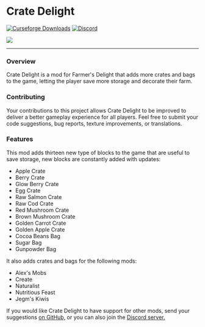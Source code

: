 # Crate Delight

<a href="https://www.curseforge.com/minecraft/mc-mods/crate-delight-forge"><img src="https://cf.way2muchnoise.eu/full_958291_downloads.svg" alt="Curseforge Downloads"></a>
<a href="https://discord.gg/e2BQx4bbsU"><img alt="Discord" src="https://img.shields.io/discord/1194733791818821663?color=brightgreen&label=Discord"></a>

<img src="https://cdn.modrinth.com/data/9rlXSyLg/images/c741ee61d02d1d45dd85222e826e3e6dd787e837.png">
<hr>

### Overview

Crate Delight is a mod for Farmer's Delight that adds more crates and bags to the game, letting the player save more storage and decorate their farm.

### Contributing

Your contributions to this project allows Crate Delight to be improved to deliver a better gameplay experience for all players. Feel free to submit your code suggestions, bug reports, texture improvements, or translations.

### Features

This mod adds thirteen new type of blocks to the game that are useful to save storage, new blocks are constantly added with updates:

- Apple Crate
- Berry Crate
- Glow Berry Crate
- Egg Crate
- Raw Salmon Crate
- Raw Cod Crate
- Red Mushroom Crate
- Brown Mushroom Crate
- Golden Carrot Crate
- Golden Apple Crate
- Cocoa Beans Bag
- Sugar Bag
- Gunpowder Bag

It also adds crates and bags for the following mods:

- Alex's Mobs
- Create
- Naturalist
- Nutritious Feast
- Jegm's Kiwis

If you would like Crate Delight to have support for other mods, send your suggestions [on GitHub,](https://github.com/axperty/cratedelight-forge/issues/new) or you can also join the [Discord server.](https://discord.gg/yweZ2agkDw)

